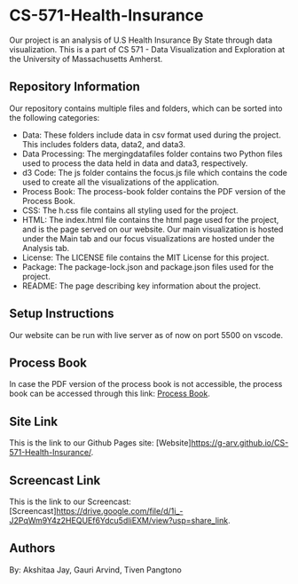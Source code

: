 # CS-571-Health-Insurance
Our project is an analysis of U.S Health Insurance By State through data visualization. This is a part of CS 571 - Data Visualization and Exploration at the University of Massachusetts Amherst.

## Repository Information
Our repository contains multiple files and folders, which can be sorted into the following categories:
- Data: These folders include data in csv format used during the project. This includes folders data, data2, and data3. 
- Data Processing: The mergingdatafiles folder contains two Python files used to 
process the data held in data and data3, respectively.
- d3 Code: The js folder contains the focus.js file which contains the code used to create all the visualizations of the application.
- Process Book: The process-book folder contains the PDF version of the Process Book.
- CSS: The h.css file contains all styling used for the project.
- HTML: The index.html file contains the html page used for the project, and is the page served on our website. Our main visualization is hosted under the Main tab and our focus visualizations are hosted under the Analysis tab. 
- License: The LICENSE file contains the MIT License for this project.
- Package: The package-lock.json and package.json files used for the project.
- README: The page describing key information about the project. 

## Setup Instructions
Our website can be run with live server as of now on port 5500 on vscode.

## Process Book
In case the PDF version of the process book is not accessible, the process book can be accessed through this link:  [Process Book](https://docs.google.com/document/d/12rGSpSGoR1GWuGZH8RYHVfXtJ_qnBY8IH4IsApc-8gc/edit?tab=t.0). 

## Site Link
This is the link to our Github Pages site: [Website]https://g-arv.github.io/CS-571-Health-Insurance/. 

## Screencast Link
This is the link to our Screencast: [Screencast]https://drive.google.com/file/d/1i_-J2PqWm9Y4z2HEQUEf6Ydcu5dIiEXM/view?usp=share_link. 

## Authors
By: Akshitaa Jay, Gauri Arvind, Tiven Pangtono
